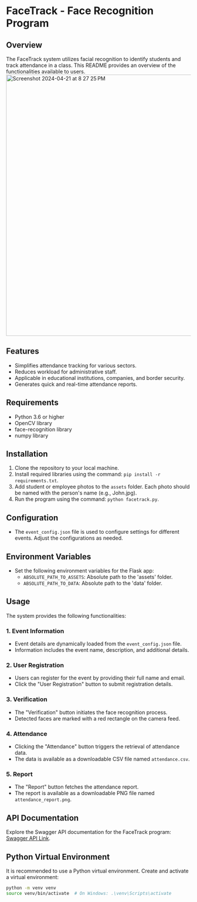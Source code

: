# FaceTrack - Face Recognition Program

## Overview

The FaceTrack system utilizes facial recognition to identify students and track attendance in a class. This README provides an overview of the functionalities available to users.
<img width="712" alt="Screenshot 2024-04-21 at 8 27 25 PM" src="https://github.com/sparksavior/FaceTrack/assets/127971233/2f11a355-25e4-43e2-9e29-02f9b0aa8dd3">

## Features

- Simplifies attendance tracking for various sectors.
- Reduces workload for administrative staff.
- Applicable in educational institutions, companies, and border security.
- Generates quick and real-time attendance reports.

## Requirements

- Python 3.6 or higher
- OpenCV library
- face-recognition library
- numpy library

## Installation

1. Clone the repository to your local machine.
2. Install required libraries using the command: `pip install -r requirements.txt`.
3. Add student or employee photos to the `assets` folder. Each photo should be named with the person's name (e.g., John.jpg).
4. Run the program using the command: `python facetrack.py`.

## Configuration

- The `event_config.json` file is used to configure settings for different events. Adjust the configurations as needed.

## Environment Variables

- Set the following environment variables for the Flask app:
  - `ABSOLUTE_PATH_TO_ASSETS`: Absolute path to the 'assets' folder.
  - `ABSOLUTE_PATH_TO_DATA`: Absolute path to the 'data' folder.

## Usage

The system provides the following functionalities:

### 1. Event Information

- Event details are dynamically loaded from the `event_config.json` file.
- Information includes the event name, description, and additional details.

### 2. User Registration

- Users can register for the event by providing their full name and email.
- Click the "User Registration" button to submit registration details.

### 3. Verification

- The "Verification" button initiates the face recognition process.
- Detected faces are marked with a red rectangle on the camera feed.

### 4. Attendance

- Clicking the "Attendance" button triggers the retrieval of attendance data.
- The data is available as a downloadable CSV file named `attendance.csv`.

### 5. Report

- The "Report" button fetches the attendance report.
- The report is available as a downloadable PNG file named `attendance_report.png`.

## API Documentation

Explore the Swagger API documentation for the FaceTrack program: [Swagger API Link](http://localhost/apidocs).

## Python Virtual Environment

It is recommended to use a Python virtual environment. Create and activate a virtual environment:

```bash
python -m venv venv
source venv/bin/activate  # On Windows: .\venv\Scripts\activate
